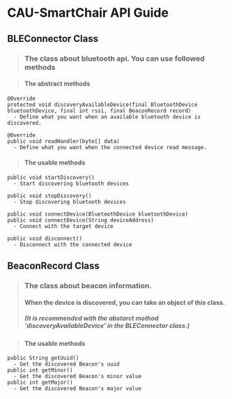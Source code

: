 # CAU-SmartChair API Guide

## BLEConnector Class
> ### The class about bluetooth api. You can use followed methods
    
> #### The abstract methods
    @Override
    protected void discoveryAvailableDevice(final BluetoothDevice bluetoothDevice, final int rssi, final BeaconRecord record)
      - Define what you want when an available bluetooth device is discovered.
    
>
    @Override
    public void readHandler(byte[] data)
      - Define what you want when the connected device read message.
      
> #### The usable methods
    public void startDiscovery()
      - Start discovering bluetooth devices
    
>    
    public void stopDiscovery()
      - Stop discovering bluetooth devices
    
>
    public void connectDevice(BluetoothDevice bluetoothDevice)
    public void connectDevice(String deviceAddress)
      - Connect with the target device
    
>
    public void disconnect()
      - Disconnect with the connected device

## BeaconRecord Class
> ### The class about beacon information.
> #### When the device is discovered, you can take an object of this class.
> ##### (It is recommended with the abstarct mothod 'discoveryAvailableDevice' in the BLEConnector class.)

> #### The usable methods
    public String getUuid()
      - Get the discovered Beacon's uuid
    public int getMinor()
      - Get the discovered Beacon's minor value
    public int getMajor()
      - Get the discovered Beacon's major value
